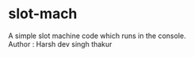 # slot-mach
A simple slot machine code which runs in the console.
<br>
Author : Harsh dev singh thakur
